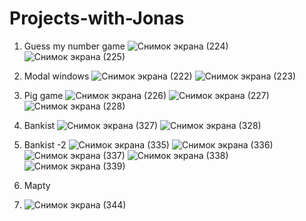 # Projects-with-Jonas

1. Guess my number game 
![Снимок экрана (224)](https://user-images.githubusercontent.com/79243168/156153595-7059dfa2-97fd-4be2-a0b8-36aea46b8370.png)
![Снимок экрана (225)](https://user-images.githubusercontent.com/79243168/156153602-892cee7d-9303-4dba-84a3-47e31e2eb5d0.png)

2. Modal windows
![Снимок экрана (222)](https://user-images.githubusercontent.com/79243168/156153668-42614449-aeda-4d3a-b0a9-69515698a2c9.png)
![Снимок экрана (223)](https://user-images.githubusercontent.com/79243168/156153673-38a52556-c842-45eb-ac7b-6fb84c37592e.png)

3. Pig game
![Снимок экрана (226)](https://user-images.githubusercontent.com/79243168/156541416-188558ad-37f1-486d-9bfb-1a0c59b04f2f.png)
![Снимок экрана (227)](https://user-images.githubusercontent.com/79243168/156541424-122c999b-df23-45cf-983d-46919651205c.png)
![Снимок экрана (228)](https://user-images.githubusercontent.com/79243168/156541429-19983143-58d7-4f12-9310-03eae2d2d045.png)

4. Bankist 
![Снимок экрана (327)](https://user-images.githubusercontent.com/79243168/168975239-5014046e-87f5-439d-a224-08d9b3bec698.png)
![Снимок экрана (328)](https://user-images.githubusercontent.com/79243168/168975242-3bd564e3-41bb-4c91-8b2f-d3e1128b06ea.png)

5. Bankist -2 
![Снимок экрана (335)](https://user-images.githubusercontent.com/79243168/169959776-fecbe77e-fa46-4670-9e36-0afc38effc72.png)
![Снимок экрана (336)](https://user-images.githubusercontent.com/79243168/169959780-3be346d3-4b50-4f62-94fb-520c0d1c038b.png)
![Снимок экрана (337)](https://user-images.githubusercontent.com/79243168/169959782-ef0e48ac-8190-46d8-ae41-ffe76bdf7624.png)
![Снимок экрана (338)](https://user-images.githubusercontent.com/79243168/169959784-3c802c3b-48fd-428f-8cd8-0bd1291d8dc5.png)
![Снимок экрана (339)](https://user-images.githubusercontent.com/79243168/169959786-6f1578c3-1a0d-4e46-a709-67d525386cf9.png)

6. Mapty
7. ![Снимок экрана (344)](https://user-images.githubusercontent.com/79243168/171790203-439628e4-bef2-495c-8bc5-b6f18165e90b.png)
